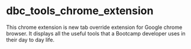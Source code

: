 # dbc_tools_chrome_extension
This chrome extension is new tab override extension for Google chrome browser. It displays all the useful tools that a  Bootcamp developer uses in their day to day life.
